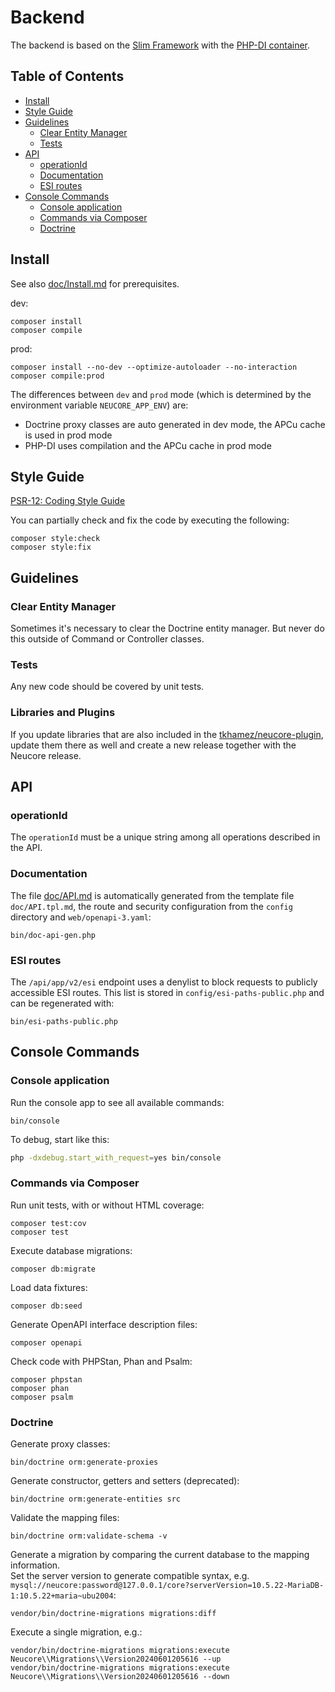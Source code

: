 # Backend

The backend is based on the [Slim Framework](https://www.slimframework.com)
with the [PHP-DI container](http://php-di.org/).

## Table of Contents

<!-- toc -->

- [Install](#install)
- [Style Guide](#style-guide)
- [Guidelines](#guidelines)
  * [Clear Entity Manager](#clear-entity-manager)
  * [Tests](#tests)
- [API](#api)
  * [operationId](#operationid)
  * [Documentation](#documentation)
  * [ESI routes](#esi-routes)
- [Console Commands](#console-commands)
  * [Console application](#console-application)
  * [Commands via Composer](#commands-via-composer)
  * [Doctrine](#doctrine)

<!-- tocstop -->

## Install

See also [doc/Install.md](../doc/Install.md#server-requirements) for prerequisites.

dev:
```
composer install
composer compile
```

prod:
```
composer install --no-dev --optimize-autoloader --no-interaction
composer compile:prod
```

The differences between `dev` and `prod` mode (which is determined by the environment variable 
`NEUCORE_APP_ENV`) are:
- Doctrine proxy classes are auto generated in dev mode, the APCu cache is used in prod mode
- PHP-DI uses compilation and the APCu cache in prod mode

## Style Guide

[PSR-12: Coding Style Guide](https://www.php-fig.org/psr/psr-12/)

You can partially check and fix the code by executing the following:
```
composer style:check
composer style:fix
```

## Guidelines

### Clear Entity Manager

Sometimes it's necessary to clear the Doctrine entity manager. But never do this outside of Command or
Controller classes.

### Tests

Any new code should be covered by unit tests.

### Libraries and Plugins

If you update libraries that are also included in the 
[tkhamez/neucore-plugin](https://github.com/tkhamez/neucore-plugin), update them there as well and create a 
new release together with the Neucore release.

## API

### operationId

The `operationId` must be a unique string among all operations described in the API.

### Documentation

The file [doc/API.md](../doc/API.md) is automatically generated from the template file `doc/API.tpl.md`, 
the route and security configuration from the `config` directory and `web/openapi-3.yaml`:
```
bin/doc-api-gen.php
```

### ESI routes

The `/api/app/v2/esi` endpoint uses a denylist to block requests to publicly accessible ESI routes. 
This list is stored in `config/esi-paths-public.php` and can be regenerated with:

```
bin/esi-paths-public.php
```

## Console Commands

### Console application

Run the console app to see all available commands:

```
bin/console
```

To debug, start like this:
```sh
php -dxdebug.start_with_request=yes bin/console
```

### Commands via Composer

Run unit tests, with or without HTML coverage:
```
composer test:cov
composer test
```

Execute database migrations:
```
composer db:migrate
```

Load data fixtures:
```
composer db:seed
```

Generate OpenAPI interface description files:
```
composer openapi
```

Check code with PHPStan, Phan and Psalm:
```
composer phpstan
composer phan
composer psalm
```

### Doctrine

Generate proxy classes:
```
bin/doctrine orm:generate-proxies
```

Generate constructor, getters and setters (deprecated):
```
bin/doctrine orm:generate-entities src
```

Validate the mapping files:
```
bin/doctrine orm:validate-schema -v
```

Generate a migration by comparing the current database to the mapping information.  
Set the server version to generate compatible syntax, e.g.
`mysql://neucore:password@127.0.0.1/core?serverVersion=10.5.22-MariaDB-1:10.5.22+maria~ubu2004`:
```
vendor/bin/doctrine-migrations migrations:diff
```

Execute a single migration, e.g.:
```
vendor/bin/doctrine-migrations migrations:execute Neucore\\Migrations\\Version20240601205616 --up
vendor/bin/doctrine-migrations migrations:execute Neucore\\Migrations\\Version20240601205616 --down
```
